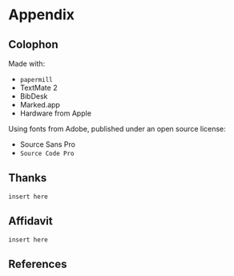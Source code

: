 # Appendix

## Colophon


Made with:

- `papermill`
- TextMate 2
- BibDesk
- Marked.app
- Hardware from Apple

Using fonts from Adobe, published under an open source license:

- Source Sans Pro
- `Source Code Pro`


## Thanks

`insert here`


## Affidavit

`insert here`


## References

<!-- inserted on output -->